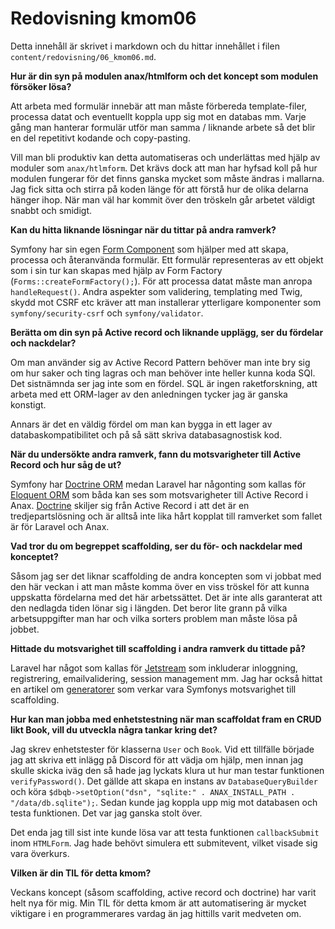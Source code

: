 ---
---
Redovisning kmom06
=========================

Detta innehåll är skrivet i markdown och du hittar innehållet i filen `content/redovisning/06_kmom06.md`.

**Hur är din syn på modulen anax/htmlform och det koncept som modulen försöker lösa?**

Att arbeta med formulär innebär att man måste förbereda template-filer, processa datat och eventuellt koppla upp sig mot en databas mm. Varje gång man hanterar formulär utför man samma / liknande arbete så det blir en del repetitivt kodande och copy-pasting.

Vill man bli produktiv kan detta automatiseras och underlättas med hjälp av moduler som `anax/htlmform`. Det krävs dock att man har hyfsad koll på hur modulen fungerar för det finns ganska mycket som måste ändras i mallarna. Jag fick sitta och stirra på koden länge för att förstå hur de olika delarna hänger ihop. När man väl har kommit över den tröskeln går arbetet väldigt snabbt och smidigt.

**Kan du hitta liknande lösningar när du tittar på andra ramverk?**

Symfony har sin egen [Form Component](https://packagist.org/packages/symfony/form) som hjälper med att skapa, processa och återanvända formulär. Ett formulär representeras av ett objekt som i sin tur kan skapas med hjälp av Form Factory (`Forms::createFormFactory();`). För att processa datat måste man anropa `handleRequest()`. Andra aspekter som validering, templating med Twig, skydd mot CSRF etc kräver att man installerar ytterligare komponenter som `symfony/security-csrf` och `symfony/validator`.

**Berätta om din syn på Active record och liknande upplägg, ser du fördelar och nackdelar?**

Om man använder sig av Active Record Pattern behöver man inte bry sig om hur saker och ting lagras och man behöver inte heller kunna koda SQl. Det sistnämnda ser jag inte som en fördel. SQL är ingen raketforskning, att arbeta med ett ORM-lager av den anledningen tycker jag är ganska konstigt.

Annars är det en väldig fördel om man kan bygga in ett lager av databaskompatibilitet och på så sätt skriva databasagnostisk kod.

**När du undersökte andra ramverk, fann du motsvarigheter till Active Record och hur såg de ut?**

Symfony har [Doctrine ORM](https://packagist.org/packages/symfony/orm-pack) medan Laravel har någonting som kallas för [Eloquent ORM](https://laravel.com/docs/5.0/eloquent) som båda kan ses som motsvarigheter till Active Record i Anax. [Doctrine](https://en.wikipedia.org/wiki/Doctrine_(PHP)) skiljer sig från Active Record i att det är en tredjepartslösning och är alltså inte lika hårt kopplat till ramverket som fallet är för Laravel och Anax.

**Vad tror du om begreppet scaffolding, ser du för- och nackdelar med konceptet?**

Såsom jag ser det liknar scaffolding de andra koncepten som vi jobbat med den här veckan i att man måste komma över en viss tröskel för att kunna uppskatta fördelarna med det här arbetssättet. Det är inte alls garanterat att den nedlagda tiden lönar sig i längden. Det beror lite grann på vilka arbetsuppgifter man har och vilka sorters problem man måste lösa på jobbet.

**Hittade du motsvarighet till scaffolding i andra ramverk du tittade på?**

Laravel har något som kallas för [Jetstream](https://jetstream.laravel.com/1.x/introduction.html) som inkluderar inloggning, registrering, emailvalidering, session management mm. Jag har också hittat en artikel om [generatorer](https://symfony.com/legacy/doc/book/1_0/en/14-Generators) som verkar vara Symfonys motsvarighet till scaffolding.

**Hur kan man jobba med enhetstestning när man scaffoldat fram en CRUD likt Book, vill du utveckla några tankar kring det?**

Jag skrev enhetstester för klasserna `User` och `Book`. Vid ett tillfälle började jag att skriva ett inlägg på Discord för att vädja om hjälp, men innan jag skulle skicka iväg den så hade jag lyckats klura ut hur man testar funktionen `verifyPassword()`. Det gällde att skapa en instans av `DatabaseQueryBuilder` och köra `$dbqb->setOption("dsn", "sqlite:" . ANAX_INSTALL_PATH . "/data/db.sqlite");`. Sedan kunde jag koppla upp mig mot databasen och testa funktionen. Det var jag ganska stolt över.

Det enda jag till sist inte kunde lösa var att testa funktionen `callbackSubmit` inom `HTMLForm`. Jag hade behövt simulera ett submitevent, vilket visade sig vara överkurs.

**Vilken är din TIL för detta kmom?**

Veckans koncept (såsom scaffolding, active record och doctrine) har varit helt nya för mig. Min TIL för detta kmom är att automatisering är mycket viktigare i en programmerares vardag än jag hittills varit medveten om.
